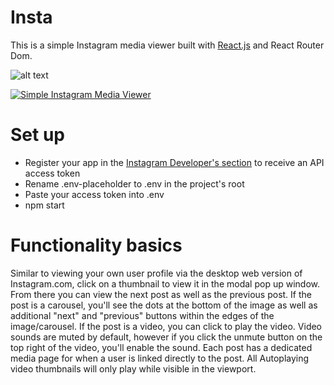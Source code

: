# Insta
This is a simple Instagram media viewer built with [React.js](https://github.com/facebookincubator/create-react-app) and React Router Dom.

![alt text][gif]

[gif]: https://thumbs.gfycat.com/DenseDelectableGoldenretriever-size_restricted.gif "Insta"

[![Simple Instagram Media Viewer](http://img.youtube.com/vi/https://youtu.be/https://youtu.be/RQcUaTQ5nOs/0.jpg)](http://www.youtube.com/watch?v=https://youtu.be/https://youtu.be/RQcUaTQ5nOs)

# Set up
* Register your app in the [Instagram Developer's section](https://www.instagram.com/developer/) to receive an API access token
* Rename .env-placeholder to .env in the project's root
* Paste your access token into .env
* npm start

# Functionality basics
Similar to viewing your own user profile via the desktop web version of Instagram.com, click on a thumbnail to view it in the modal pop up window. From there you can view the next post as well as the previous post. If the post is a carousel, you'll see the dots at the bottom of the image as well as additional "next" and "previous" buttons within the edges of the image/carousel. If the post is a video, you can click to play the video. Video sounds are muted by default, however if you click the unmute button on the top right of the video, you'll enable the sound. Each post has a dedicated media page for when a user is linked directly to the post. All Autoplaying video thumbnails will only play while visible in the viewport.
